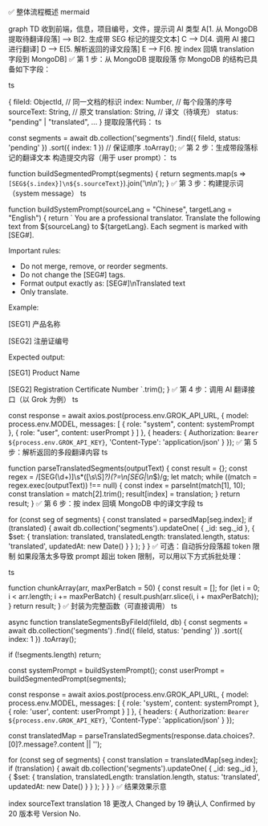 
✅ 整体流程概述
mermaid

graph TD
收到前端，信息，项目编号，文件，提示词 AI 类型
A[1. 从 MongoDB 提取待翻译段落] --> B[2. 生成带 SEG 标记的提交文本]
C --> D[4. 调用 AI 接口进行翻译]
D --> E[5. 解析返回的译文段落]
E --> F[6. 按 index 回填 translation 字段到 MongoDB]
✅ 第 1 步：从 MongoDB 提取段落
你 MongoDB 的结构已具备如下字段：

ts

{
  fileId: ObjectId,     // 同一文档的标识
  index: Number,        // 每个段落的序号
  sourceText: String,   // 原文
  translation: String,  // 译文（待填充）
  status: "pending" | "translated",
  ...
}
提取段落代码：
ts

const segments = await db.collection('segments')
  .find({ fileId, status: 'pending' })
  .sort({ index: 1 }) // 保证顺序
  .toArray();
✅ 第 2 步：生成带段落标记的翻译文本
构造提交内容（用于 user prompt）：
ts

function buildSegmentedPrompt(segments) {
  return segments.map(s => `[SEG${s.index}]\n${s.sourceText}`).join('\n\n');
}
✅ 第 3 步：构建提示词（system message）
ts

function buildSystemPrompt(sourceLang = "Chinese", targetLang = "English") {
  return `
You are a professional translator. Translate the following text from ${sourceLang} to ${targetLang}.
Each segment is marked with [SEG#].

Important rules:
- Do not merge, remove, or reorder segments.
- Do not change the [SEG#] tags.
- Format output exactly as: [SEG#]\\nTranslated text
- Only translate.

Example:

[SEG1]
产品名称

[SEG2]
注册证编号

Expected output:

[SEG1]
Product Name

[SEG2]
Registration Certificate Number
`.trim();
}
✅ 第 4 步：调用 AI 翻译接口（以 Grok 为例）
ts

const response = await axios.post(process.env.GROK_API_URL, {
  model: process.env.MODEL,
  messages: [
    { role: "system", content: systemPrompt },
    { role: "user", content: userPrompt }
  ]
}, {
  headers: {
    Authorization: `Bearer ${process.env.GROK_API_KEY}`,
    'Content-Type': 'application/json'
  }
});
✅ 第 5 步：解析返回的多段翻译内容
ts

function parseTranslatedSegments(outputText) {
  const result = {};
  const regex = /\[SEG(\d+)\]\s*([\s\S]*?)(?=\n\[SEG|\n*$)/g;
  let match;
  while ((match = regex.exec(outputText)) !== null) {
    const index = parseInt(match[1], 10);
    const translation = match[2].trim();
    result[index] = translation;
  }
  return result;
}
✅ 第 6 步：按 index 回填 MongoDB 中的译文字段
ts

for (const seg of segments) {
  const translated = parsedMap[seg.index];
  if (translated) {
    await db.collection('segments').updateOne(
      { _id: seg._id },
      {
        $set: {
          translation: translated,
          translatedLength: translated.length,
          status: 'translated',
          updatedAt: new Date()
        }
      }
    );
  }
}
✅ 可选：自动拆分段落超 token 限制
如果段落太多导致 prompt 超出 token 限制，可以用以下方式拆批处理：

ts

function chunkArray(arr, maxPerBatch = 50) {
  const result = [];
  for (let i = 0; i < arr.length; i += maxPerBatch) {
    result.push(arr.slice(i, i + maxPerBatch));
  }
  return result;
}
✅ 封装为完整函数（可直接调用）
ts

async function translateSegmentsByFileId(fileId, db) {
  const segments = await db.collection('segments')
    .find({ fileId, status: 'pending' })
    .sort({ index: 1 })
    .toArray();

  if (!segments.length) return;

  const systemPrompt = buildSystemPrompt();
  const userPrompt = buildSegmentedPrompt(segments);

  const response = await axios.post(process.env.GROK_API_URL, {
    model: process.env.MODEL,
    messages: [
      { role: 'system', content: systemPrompt },
      { role: 'user', content: userPrompt }
    ]
  }, {
    headers: {
      Authorization: `Bearer ${process.env.GROK_API_KEY}`,
      'Content-Type': 'application/json'
    }
  });

  const translatedMap = parseTranslatedSegments(response.data.choices?.[0]?.message?.content || '');

  for (const seg of segments) {
    const translation = translatedMap[seg.index];
    if (translation) {
      await db.collection('segments').updateOne(
        { _id: seg._id },
        {
          $set: {
            translation,
            translatedLength: translation.length,
            status: 'translated',
            updatedAt: new Date()
          }
        }
      );
    }
  }
}
✅ 结果效果示意

index	sourceText	translation
18	更改人	Changed by
19	确认人	Confirmed by
20	版本号	Version No.
